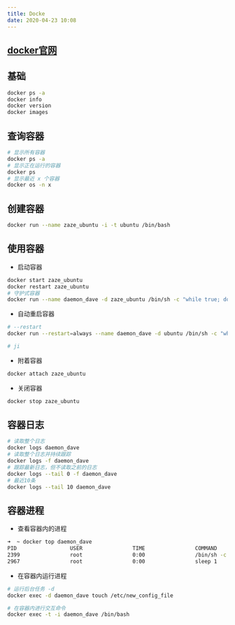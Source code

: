 ```yaml
---
title: Docke
date: 2020-04-23 10:08
---
```


## [docker官网](https://hub.docker.com/)

## 基础 
```bash
docker ps -a
docker info 
docker version
docker images
```

## 查询容器
```bash
# 显示所有容器
docker ps -a
# 显示正在运行的容器
docker ps
# 显示最近 x 个容器
docker os -n x
```

## 创建容器
```bash
docker run --name zaze_ubuntu -i -t ubuntu /bin/bash
```

## 使用容器
- 启动容器

```bash
docker start zaze_ubuntu
docker restart zaze_ubuntu
# 守护式容器
docker run --name daemon_dave -d zaze_ubuntu /bin/sh -c "while true; do echo hello world; sleep 1;  done"
```
- 自动重启容器
```bash
# --restart
docker run --restart=always --name daemon_dave -d ubuntu /bin/sh -c "while true; do echo hello world; sleep 1; done"

# ji
```

- 附着容器
```bash
docker attach zaze_ubuntu
```

- 关闭容器
```bash
docker stop zaze_ubuntu
```

## 容器日志
```bash
# 读取整个日志
docker logs daemon_dave
# 读取整个日志并持续跟踪
docker logs -f daemon_dave
# 跟踪最新日志，但不读取之前的日志
docker logs --tail 0 -f daemon_dave
# 最近10条
docker logs --tail 10 daemon_dave
```

## 容器进程
- 查看容器内的进程
```bash
➜  ~ docker top daemon_dave
PID                 USER                TIME                COMMAND
2399                root                0:00                /bin/sh -c while true; do echo hello world; sleep 1; done
2967                root                0:00                sleep 1
```

- 在容器内运行进程
```bash
# 运行后台任务 -d
docker exec -d daemon_dave touch /etc/new_config_file

# 在容器内进行交互命令
docker exec -t -i daemon_dave /bin/bash
```




